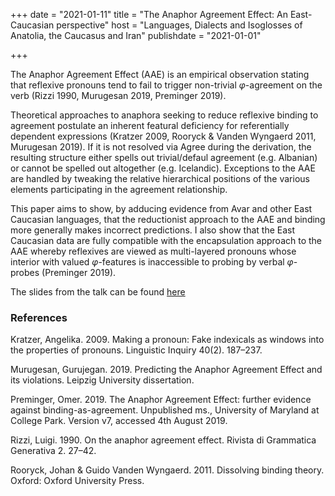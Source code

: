 +++
date = "2021-01-11"
title = "The Anaphor Agreement Effect: An East-Caucasian perspective"
host = "Languages, Dialects and Isoglosses of Anatolia, the Caucasus and Iran"
publishdate = "2021-01-01"

+++

The Anaphor Agreement Effect (AAE) is an empirical observation stating that reflexive pronouns tend to fail to trigger non-trivial *φ*-agreement on the verb (Rizzi 1990, Murugesan 2019, Preminger 2019).

Theoretical approaches to anaphora seeking to reduce reflexive binding to agreement postulate an inherent featural deficiency for referentially dependent expressions (Kratzer 2009, Rooryck & Vanden Wyngaerd 2011, Murugesan 2019). If it is not resolved via Agree during the derivation, the resulting structure either spells out trivial/defaul agreement (e.g. Albanian) or cannot be spelled out altogether (e.g. Icelandic). Exceptions to the AAE are handled by tweaking the relative hierarchical positions of the various elements participating in the agreement relationship.

This paper aims to show, by adducing evidence from Avar and other East Caucasian languages, that the reductionist approach to the AAE and binding more generally makes incorrect predictions. I also show that the East Caucasian data are fully compatible with the encapsulation approach to the AAE whereby reflexives are viewed as multi-layered pronouns whose interior with valued *φ*-features is inaccessible to probing by verbal *φ*-probes (Preminger 2019).

The slides from the talk can be found [here](/papers/paris-aae.pdf)

### References ###

Kratzer, Angelika. 2009. Making a pronoun: Fake indexicals as windows into the properties of pronouns. Linguistic Inquiry 40(2). 187–237. 

Murugesan, Gurujegan. 2019. Predicting the Anaphor Agreement Effect and its violations. Leipzig University dissertation. 

Preminger, Omer. 2019. The Anaphor Agreement Effect: further evidence against binding-as-agreement. Unpublished ms., University of Maryland at College Park. Version v7, accessed 4th August 2019. 

Rizzi, Luigi. 1990. On the anaphor agreement effect. Rivista di Grammatica Generativa 2. 27–42. 

Rooryck, Johan & Guido Vanden Wyngaerd. 2011. Dissolving binding theory. Oxford: Oxford University Press.
